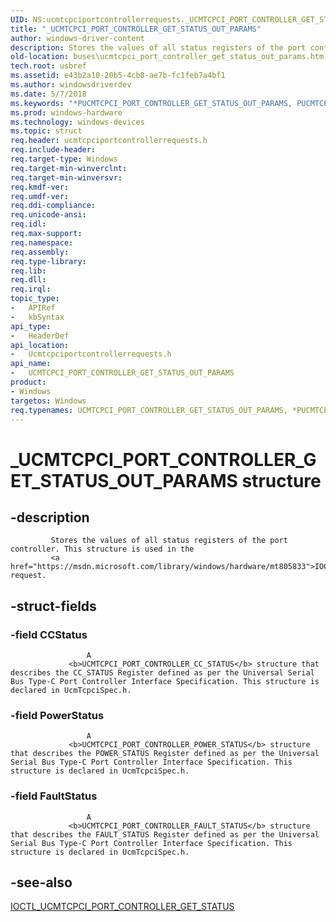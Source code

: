 ```yaml
---
UID: NS:ucmtcpciportcontrollerrequests._UCMTCPCI_PORT_CONTROLLER_GET_STATUS_OUT_PARAMS
title: "_UCMTCPCI_PORT_CONTROLLER_GET_STATUS_OUT_PARAMS"
author: windows-driver-content
description: Stores the values of all status registers of the port controller. This structure is used in the IOCTL_UCMTCPCI_PORT_CONTROLLER_GET_STATUS request.
old-location: buses\ucmtcpci_port_controller_get_status_out_params.htm
tech.root: usbref
ms.assetid: e43b2a10-20b5-4cb8-ae7b-fc1feb7a4bf1
ms.author: windowsdriverdev
ms.date: 5/7/2018
ms.keywords: "*PUCMTCPCI_PORT_CONTROLLER_GET_STATUS_OUT_PARAMS, PUCMTCPCI_PORT_CONTROLLER_GET_STATUS_OUT_PARAMS, PUCMTCPCI_PORT_CONTROLLER_GET_STATUS_OUT_PARAMS structure pointer [Buses], UCMTCPCI_PORT_CONTROLLER_GET_STATUS_OUT_PARAMS, UCMTCPCI_PORT_CONTROLLER_GET_STATUS_OUT_PARAMS structure [Buses], _UCMTCPCI_PORT_CONTROLLER_GET_STATUS_OUT_PARAMS, buses.ucmtcpci_port_controller_get_status_out_params, ucmtcpciportcontrollerrequests/PUCMTCPCI_PORT_CONTROLLER_GET_STATUS_OUT_PARAMS, ucmtcpciportcontrollerrequests/UCMTCPCI_PORT_CONTROLLER_GET_STATUS_OUT_PARAMS"
ms.prod: windows-hardware
ms.technology: windows-devices
ms.topic: struct
req.header: ucmtcpciportcontrollerrequests.h
req.include-header: 
req.target-type: Windows
req.target-min-winverclnt: 
req.target-min-winversvr: 
req.kmdf-ver: 
req.umdf-ver: 
req.ddi-compliance: 
req.unicode-ansi: 
req.idl: 
req.max-support: 
req.namespace: 
req.assembly: 
req.type-library: 
req.lib: 
req.dll: 
req.irql: 
topic_type:
-	APIRef
-	kbSyntax
api_type:
-	HeaderDef
api_location:
-	Ucmtcpciportcontrollerrequests.h
api_name:
-	UCMTCPCI_PORT_CONTROLLER_GET_STATUS_OUT_PARAMS
product:
- Windows
targetos: Windows
req.typenames: UCMTCPCI_PORT_CONTROLLER_GET_STATUS_OUT_PARAMS, *PUCMTCPCI_PORT_CONTROLLER_GET_STATUS_OUT_PARAMS
---
```


# _UCMTCPCI_PORT_CONTROLLER_GET_STATUS_OUT_PARAMS structure


## -description



             Stores the values of all status registers of the port controller. This structure is used in the 
             <a href="https://msdn.microsoft.com/library/windows/hardware/mt805833">IOCTL_UCMTCPCI_PORT_CONTROLLER_GET_STATUS</a> request.


## -struct-fields




### -field CCStatus


                     A 
                 <b>UCMTCPCI_PORT_CONTROLLER_CC_STATUS</b> structure that describes the CC_STATUS Register defined as per the Universal Serial Bus Type-C Port Controller Interface Specification. This structure is declared in UcmTcpciSpec.h.


### -field PowerStatus


                     A 
                 <b>UCMTCPCI_PORT_CONTROLLER_POWER_STATUS</b> structure that describes the POWER_STATUS Register defined as per the Universal Serial Bus Type-C Port Controller Interface Specification. This structure is declared in UcmTcpciSpec.h.


### -field FaultStatus


                     A 
                 <b>UCMTCPCI_PORT_CONTROLLER_FAULT_STATUS</b> structure that describes the FAULT_STATUS Register defined as per the Universal Serial Bus Type-C Port Controller Interface Specification. This structure is declared in UcmTcpciSpec.h.


## -see-also




<a href="https://msdn.microsoft.com/library/windows/hardware/mt805833">IOCTL_UCMTCPCI_PORT_CONTROLLER_GET_STATUS</a>
 

 

